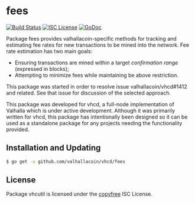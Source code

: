 fees
=======


[![Build Status](http://img.shields.io/travis/valhallacoin/vhcd.svg)](https://travis-ci.org/valhallacoin/vhcd)
[![ISC License](http://img.shields.io/badge/license-ISC-blue.svg)](http://copyfree.org)
[![GoDoc](http://img.shields.io/badge/godoc-reference-blue.svg)](http://godoc.org/github.com/valhallacoin/vhcd/fees)

Package fees provides valhallacoin-specific methods for tracking and estimating fee
rates for new transactions to be mined into the network. Fee rate estimation has
two main goals:

- Ensuring transactions are mined within a target _confirmation range_
  (expressed in blocks);
- Attempting to minimize fees while maintaining be above restriction.

This package was started in order to resolve issue valhallacoin/vhcd#1412 and related.
See that issue for discussion of the selected approach.

This package was developed for vhcd, a full-node implementation of Valhalla which
is under active development.  Although it was primarily written for
vhcd, this package has intentionally been designed so it can be used as a
standalone package for any projects needing the functionality provided.

## Installation and Updating

```bash
$ go get -u github.com/valhallacoin/vhcd/fees
```

## License

Package vhcutil is licensed under the [copyfree](http://copyfree.org) ISC
License.
